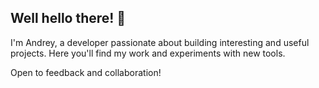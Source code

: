 ## Well hello there! 🖖

I'm Andrey, a developer passionate about building interesting and useful projects. Here you'll find my work and experiments with new tools.

Open to feedback and collaboration!

